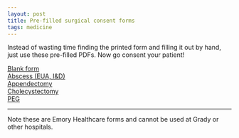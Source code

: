 ```yaml
---
layout: post
title: Pre-filled surgical consent forms
tags: medicine
---
```


Instead of wasting time finding the printed form and filling it out by hand, just use these pre-filled PDFs. Now go consent your patient!

[Blank form](/consents/blank.pdf)  
[Abscess (EUA, I&D)](/consents/abscess.pdf)  
[Appendectomy](/consents/appendectomy.pdf)  
[Cholecystectomy](/consents/cholecystectomy.pdf)  
[PEG](/consents/peg.pdf)

---

Note these are Emory Healthcare forms and cannot be used at Grady or other hospitals.
